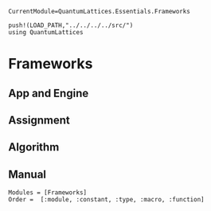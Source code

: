 ```@meta
CurrentModule=QuantumLattices.Essentials.Frameworks
```

```@setup frameworks
push!(LOAD_PATH,"../../../../src/")
using QuantumLattices
```

# Frameworks

## App and Engine

## Assignment

## Algorithm

## Manual

```@autodocs
Modules = [Frameworks]
Order =  [:module, :constant, :type, :macro, :function]
```
